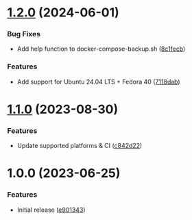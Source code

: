 # [1.2.0](https://github.com/de-it-krachten/ansible-role-docker_scripts/compare/v1.1.0...v1.2.0) (2024-06-01)


### Bug Fixes

* Add help function to docker-compose-backup.sh ([8c1fecb](https://github.com/de-it-krachten/ansible-role-docker_scripts/commit/8c1fecb2ad3338f90885654c44e81f734f319e2c))


### Features

* Add support for Ubuntu 24.04 LTS + Fedora 40 ([7118dab](https://github.com/de-it-krachten/ansible-role-docker_scripts/commit/7118dabbef9df13b20c2dc2300b25bdb7673169f))

# [1.1.0](https://github.com/de-it-krachten/ansible-role-docker_scripts/compare/v1.0.0...v1.1.0) (2023-08-30)


### Features

* Update supported platforms & CI ([c842d22](https://github.com/de-it-krachten/ansible-role-docker_scripts/commit/c842d222eaa639f4fcc2be0b3c9f6a980293959c))

# 1.0.0 (2023-06-25)


### Features

* Initial release ([e901343](https://github.com/de-it-krachten/ansible-role-docker_scripts/commit/e901343118161510a2e2fd17e7e0a0def1b59082))
